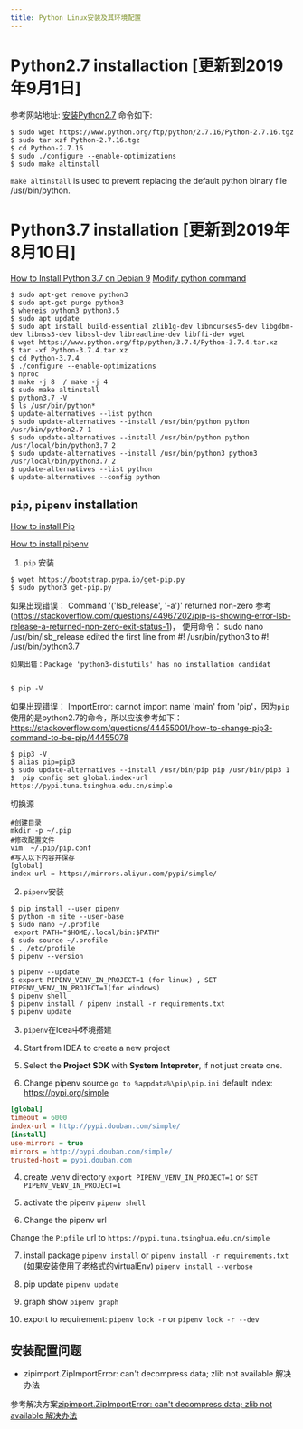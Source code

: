 ```yaml
---
title: Python Linux安装及其环境配置
---
```



# Python2.7 installaction [更新到2019年9月1日]

参考网站地址: [安装Python2.7](https://tecadmin.net/install-python-2-7-on-ubuntu-and-linuxmint/)
命令如下:

```
$ sudo wget https://www.python.org/ftp/python/2.7.16/Python-2.7.16.tgz
$ sudo tar xzf Python-2.7.16.tgz
$ cd Python-2.7.16
$ sudo ./configure --enable-optimizations
$ sudo make altinstall 
```
`make altinstall` is used to prevent replacing the default python binary file /usr/bin/python.

# Python3.7 installation [更新到2019年8月10日]

[How to Install Python 3.7 on Debian 9](https://linuxize.com/post/how-to-install-python-3-7-on-debian-9/)
[Modify python command](https://jcutrer.com/linux/upgrade-python37-ubuntu1810)

```shell script
$ sudo apt-get remove python3
$ sudo apt-get purge python3
$ whereis python3 python3.5
$ sudo apt update
$ sudo apt install build-essential zlib1g-dev libncurses5-dev libgdbm-dev libnss3-dev libssl-dev libreadline-dev libffi-dev wget
$ wget https://www.python.org/ftp/python/3.7.4/Python-3.7.4.tar.xz
$ tar -xf Python-3.7.4.tar.xz
$ cd Python-3.7.4
$ ./configure --enable-optimizations
$ nproc
$ make -j 8  / make -j 4
$ sudo make altinstall
$ python3.7 -V
$ ls /usr/bin/python*
$ update-alternatives --list python
$ sudo update-alternatives --install /usr/bin/python python /usr/bin/python2.7 1
$ sudo update-alternatives --install /usr/bin/python python /usr/local/bin/python3.7 2
$ sudo update-alternatives --install /usr/bin/python3 python3 /usr/local/bin/python3.7 2
$ update-alternatives --list python
$ update-alternatives --config python

```
## `pip`, `pipenv` installation

[How to install Pip](https://linuxize.com/post/how-to-install-pip-on-debian-9/)

[How to install pipenv](https://www.ostechnix.com/pipenv-officially-recommended-python-packaging-tool/)

1. `pip` 安装

```shell script
$ wget https://bootstrap.pypa.io/get-pip.py
$ sudo python3 get-pip.py
```

如果出现错误： Command '('lsb_release', '-a')' returned non-zero
参考 (https://stackoverflow.com/questions/44967202/pip-is-showing-error-lsb-release-a-returned-non-zero-exit-status-1)，
使用命令： sudo nano  /usr/bin/lsb_release
edited the first line from #! /usr/bin/python3 to #! /usr/bin/python3.7

```
如果出错：Package 'python3-distutils' has no installation candidat


$ pip -V
```

如果出现错误： ImportError: cannot import name 'main' from 'pip'，因为`pip`使用的是python2.7的命令，所以应该参考如下： https://stackoverflow.com/questions/44455001/how-to-change-pip3-command-to-be-pip/44455078

```
$ pip3 -V
$ alias pip=pip3
$ sudo update-alternatives --install /usr/bin/pip pip /usr/bin/pip3 1
$  pip config set global.index-url https://pypi.tuna.tsinghua.edu.cn/simple

```
切换源
```
#创建目录
mkdir -p ~/.pip
#修改配置文件
vim  ~/.pip/pip.conf
#写入以下内容并保存
[global]
index-url = https://mirrors.aliyun.com/pypi/simple/
```


2. `pipenv`安装

```shell script
$ pip install --user pipenv
$ python -m site --user-base
$ sudo nano ~/.profile
 export PATH="$HOME/.local/bin:$PATH"
$ sudo source ~/.profile
$ . /etc/profile
$ pipenv --version

$ pipenv --update
$ export PIPENV_VENV_IN_PROJECT=1 (for linux) , SET PIPENV_VENV_IN_PROJECT=1(for windows)
$ pipenv shell
$ pipenv install / pipenv install -r requirements.txt
$ pipenv update

```

3. `pipenv`在Idea中环境搭建

1. Start from IDEA to create a new project 
2. Select the **Project SDK** with **System Intepreter**, if not just create one.
3. Change pipenv source 
`go to %appdata%\pip\pip.ini` default index: https://pypi.org/simple
```ini
[global]
timeout = 6000
index-url = http://pypi.douban.com/simple/ 
[install]
use-mirrors = true
mirrors = http://pypi.douban.com/simple/ 
trusted-host = pypi.douban.com
```
4. create .venv directory
 `export PIPENV_VENV_IN_PROJECT=1` or `SET PIPENV_VENV_IN_PROJECT=1`
5. activate the pipenv
 `pipenv shell`
 
6. Change the pipenv url
 
 Change the `Pipfile` url to `https://pypi.tuna.tsinghua.edu.cn/simple`
 
7. install package
 `pipenv install` or `pipenv install -r requirements.txt` (如果安装使用了老格式的virtualEnv)
`pipenv install --verbose`
8. pip update
 `pipenv update`

9. graph show
 `pipenv graph`
10. export to requirement:
  `pipenv lock -r` or `pipenv lock -r --dev`
  

## 安装配置问题

- zipimport.ZipImportError: can't decompress data; zlib not available 解决办法

参考解决方案[zipimport.ZipImportError: can't decompress data; zlib not available 解决办法](https://www.cnblogs.com/zhangym/p/6226435.html)
